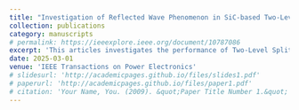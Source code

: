 ```yaml
---
title: "Investigation of Reflected Wave Phenomenon in SiC-based Two-Level Split-Phase Inverter-Fed Motor Drives"
collection: publications
category: manuscripts
# permalink: https://ieeexplore.ieee.org/document/10787086
excerpt: 'This articles investigates the performance of Two-Level Split-Phase Topology in mitigation Reflected Wave Phenomenon in SiC-based motor drives. The RWP is analyzed through both double pulse and continous testing.'
date: 2025-03-01
venue: 'IEEE Transactions on Power Electronics'
# slidesurl: 'http://academicpages.github.io/files/slides1.pdf'
# paperurl: 'http://academicpages.github.io/files/paper1.pdf'
# citation: 'Your Name, You. (2009). &quot;Paper Title Number 1.&quot; <i>Journal 1</i>. 1(1).'
---
```

